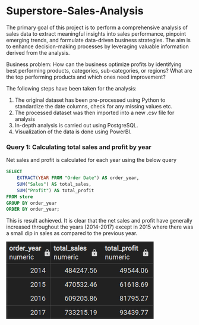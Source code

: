 # Superstore-Sales-Analysis

The primary goal of this project is to perform a comprehensive analysis of sales data to extract meaningful insights into sales performance, pinpoint emerging trends, and formulate data-driven business strategies. The aim is to enhance decision-making processes by leveraging valuable information derived from the analysis.

Business problem:
How can the business optimize profits by identifying best performing products, categories, sub-categories, or regions? What are the top performing products and which ones need improvement?

The following steps have been taken for the analysis:
1. The original dataset has been pre-processed using Python to standardize the date columns, check for any missing values etc.
2. The processed dataset was then imported into a new .csv file for analysis
3. In-depth analysis is carried out using PostgreSQL.
4. Visualization of the data is done using PowerBI.


### Query 1: Calculating total sales and profit by year

Net sales and profit is calculated for each year using the below query

```sql
SELECT
    EXTRACT(YEAR FROM "Order Date") AS order_year,
    SUM("Sales") AS total_sales,
    SUM("Profit") AS total_profit
FROM store
GROUP BY order_year
ORDER BY order_year;
```
This is result achieved. It is clear that the net sales and profit have generally increased throughout the years (2014-2017) except in 2015 where there was a small dip in sales as compared to the previous year.


![Net Sales](Net_sales.png)



